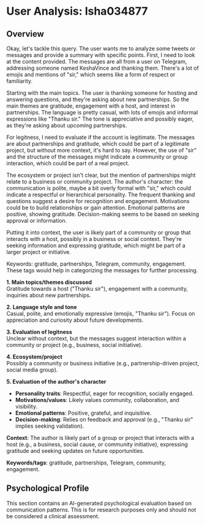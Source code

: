 # User Analysis: Isha034877

## Overview

<think>
Okay, let's tackle this query. The user wants me to analyze some tweets or messages and provide a summary with specific points. First, I need to look at the content provided. The messages are all from a user on Telegram, addressing someone named KeshaVince and thanking them. There's a lot of emojis and mentions of "sir," which seems like a form of respect or familiarity.

Starting with the main topics. The user is thanking someone for hosting and answering questions, and they're asking about new partnerships. So the main themes are gratitude, engagement with a host, and interest in partnerships. The language is pretty casual, with lots of emojis and informal expressions like "Thanku sir." The tone is appreciative and possibly eager, as they're asking about upcoming partnerships.

For legitness, I need to evaluate if the account is legitimate. The messages are about partnerships and gratitude, which could be part of a legitimate project, but without more context, it's hard to say. However, the use of "sir" and the structure of the messages might indicate a community or group interaction, which could be part of a real project.

The ecosystem or project isn't clear, but the mention of partnerships might relate to a business or community project. The author's character: the communication is polite, maybe a bit overly formal with "sir," which could indicate a respectful or hierarchical personality. The frequent thanking and questions suggest a desire for recognition and engagement. Motivations could be to build relationships or gain attention. Emotional patterns are positive, showing gratitude. Decision-making seems to be based on seeking approval or information.

Putting it into context, the user is likely part of a community or group that interacts with a host, possibly in a business or social context. They're seeking information and expressing gratitude, which might be part of a larger project or initiative.

Keywords: gratitude, partnerships, Telegram, community, engagement. These tags would help in categorizing the messages for further processing.
</think>

**1. Main topics/themes discussed**  
Gratitude towards a host ("Thanku sir"), engagement with a community, inquiries about new partnerships.  

**2. Language style and tone**  
Casual, polite, and emotionally expressive (emojis, "Thanku sir"). Focus on appreciation and curiosity about future developments.  

**3. Evaluation of legitness**  
Unclear without context, but the messages suggest interaction within a community or project (e.g., business, social initiative).  

**4. Ecosystem/project**  
Possibly a community or business initiative (e.g., partnership-driven project, social media group).  

**5. Evaluation of the author's character**  
- **Personality traits**: Respectful, eager for recognition, socially engaged.  
- **Motivations/values**: Likely values community, collaboration, and visibility.  
- **Emotional patterns**: Positive, grateful, and inquisitive.  
- **Decision-making**: Relies on feedback and approval (e.g., "Thanku sir" implies seeking validation).  

**Context**: The author is likely part of a group or project that interacts with a host (e.g., a business, social cause, or community initiative), expressing gratitude and seeking updates on future opportunities.  

**Keywords/tags**: gratitude, partnerships, Telegram, community, engagement.

## Psychological Profile

This section contains an AI-generated psychological evaluation based on communication patterns. This is for research purposes only and should not be considered a clinical assessment.